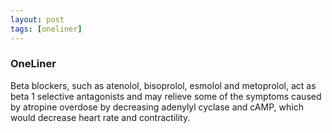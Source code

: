 ```yaml
---
layout: post
tags: [oneliner]
---
```



### OneLiner

Beta blockers, such as atenolol, bisoprolol, esmolol and metoprolol, act as beta 1 selective antagonists and may relieve some of the symptoms caused by atropine overdose by decreasing adenylyl cyclase and cAMP, which would decrease heart rate and contractility.
